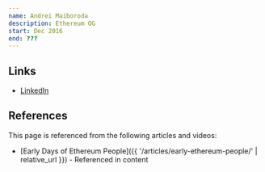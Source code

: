 ```yaml
---
name: Andrei Maiboroda
description: Ethereum OG
start: Dec 2016
end: ???
---
```


## Links
- [LinkedIn](https://www.linkedin.com/in/andrei-maiboroda/)

## References

This page is referenced from the following articles and videos:

- [Early Days of Ethereum People]({{ '/articles/early-ethereum-people/' | relative_url }}) - Referenced in content